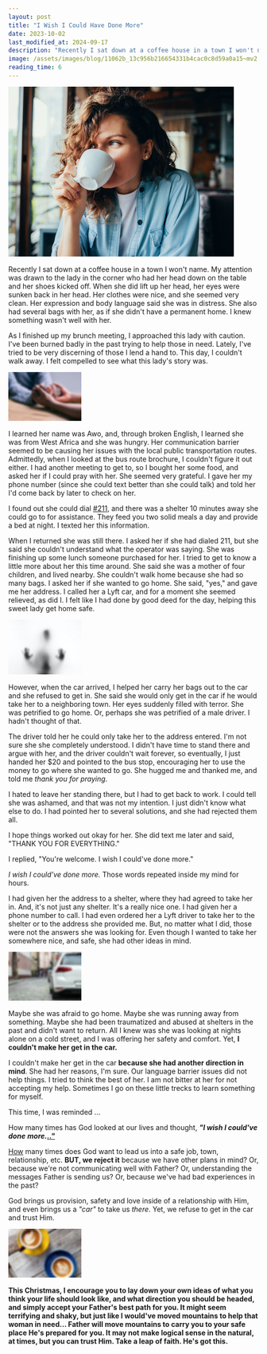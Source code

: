 ```yaml
---
layout: post
title: "I Wish I Could Have Done More"
date: 2023-10-02
last_modified_at: 2024-09-17
description: "Recently I sat down at a coffee house in a town I won't name. My attention was drawn to the lady in the corner who had her head down on the table and her shoes kicked off. When sh…"
image: /assets/images/blog/11062b_13c956b216654331b4cac0c8d59a0a15~mv2.jpg
reading_time: 6
---
```


![ree](/assets/images/blog/11062b_13c956b216654331b4cac0c8d59a0a15~mv2.jpg)

Recently I sat down at a coffee house in a town I won't name. My attention was drawn to the lady in the corner who had her head down on the table and her shoes kicked off. When she did lift up her head, her eyes were sunken back in her head. Her clothes were nice, and she seemed very clean. Her expression and body language said she was in distress. She also had several bags with her, as if she didn't have a permanent home. I knew something wasn't well with her.

As I finished up my brunch meeting, I approached this lady with caution. I've been burned badly in the past trying to help those in need. Lately, I've tried to be very discerning of those I lend a hand to. This day, I couldn't walk away. I felt compelled to see what this lady's story was.

![ree](/assets/images/blog/1cd9eba76a294db7befc9b890490d7f6.jpg)

I learned her name was Awo, and, through broken English, I learned she was from West Africa and she was hungry. Her communication barrier seemed to be causing her issues with the local public transportation routes. Admittedly, when I looked at the bus route brochure, I couldn't figure it out either. I had another meeting to get to, so I bought her some food, and asked her if I could pray with her. She seemed very grateful. I gave her my phone number (since she could text better than she could talk) and told her I'd come back by later to check on her.

I found out she could dial [#211](https://www.goldenblogbycasey.com/blog/hashtags/211), and there was a shelter 10 minutes away she could go to for assistance. They feed you two solid meals a day and provide a bed at night. I texted her this information.

When I returned she was still there. I asked her if she had dialed 211, but she said she couldn't understand what the operator was saying. She was finishing up some lunch someone purchased for her. I tried to get to know a little more about her this time around. She said she was a mother of four children, and lived nearby. She couldn't walk home because she had so many bags. I asked her if she wanted to go home. She said, "yes," and gave me her address. I called her a Lyft car, and for a moment she seemed relieved, as did I. I felt like I had done by good deed for the day, helping this sweet lady get home safe.

![ree](/assets/images/blog/11062b_e6d3f7edd5ec4991a50fb7482ef0f9e7~mv2.jpg)

However, when the car arrived, I helped her carry her bags out to the car and she refused to get in. She said she would only get in the car if he would take her to a neighboring town. Her eyes suddenly filled with terror. She was petrified to go home. Or, perhaps she was petrified of a male driver. I hadn't thought of that.

The driver told her he could only take her to the address entered. I'm not sure she she completely understood. I didn't have time to stand there and argue with her, and the driver couldn't wait forever, so eventually, I just handed her $20 and pointed to the bus stop, encouraging her to use the money to go where she wanted to go. She hugged me and thanked me, and told me _thank you for praying_.

I hated to leave her standing there, but I had to get back to work. I could tell she was ashamed, and that was not my intention. I just didn't know what else to do. I had pointed her to several solutions, and she had rejected them all.

I hope things worked out okay for her. She did text me later and said, "THANK YOU FOR EVERYTHING."

I replied, "You're welcome. I wish I could've done more."

_I wish I could've done more._ Those words repeated inside my mind for hours.

I had given her the address to a shelter, where they had agreed to take her in. And, it's not just any shelter. It's a really nice one. I had given her a phone number to call. I had even ordered her a Lyft driver to take her to the shelter or to the address she provided me. But, no matter what I did, those were not the answers she was looking for. Even though I wanted to take her somewhere nice, and safe, she had other ideas in mind.

![ree](/assets/images/blog/11062b_fb6416eb8a294b9eaa28082ee2f0036f~mv2.jpeg)

Maybe she was afraid to go home. Maybe she was running away from something. Maybe she had been traumatized and abused at shelters in the past and didn't want to return. All I knew was she was looking at nights alone on a cold street, and I was offering her safety and comfort. Yet, **I couldn't make her get in the car.**

I couldn't make her get in the car **because she had another direction in mind**. She had her reasons, I'm sure. Our language barrier issues did not help things. I tried to think the best of her. I am not bitter at her for not accepting my help. Sometimes I go on these little trecks to learn something for myself.

This time, I was reminded ...

How many times has God looked at our lives and thought, **_"I wish I could've done_** **_more._**[**_.."_**](http://more.how/)

[How](http://more.how/) many times does God want to lead us into a safe job, town, relationship, etc. **BUT, we reject it** because we have other plans in mind? Or, because we're not communicating well with Father? Or, understanding the messages Father is sending us? Or, because we've had bad experiences in the past?

God brings us provision, safety and love inside of a relationship with Him, and even brings us a _"car"_ to take us _there_. Yet, we refuse to get in the car and trust Him.

![ree](/assets/images/blog/11062b_7be95cac0f7b433ca4c68557b62c83c5~mv2_d_5000_3333_s_4_2.jpg)

**This Christmas, I encourage you to lay down your own ideas of what you think your life should look like, and what direction you should be headed, and simply accept your Father's best path for you. It might seem terrifying and shaky, but just like I would've moved mountains to help that woman in need... Father will move mountains to carry you to your safe place He's prepared for you. It may not make logical sense in the natural, at times, but you can trust Him. Take a leap of faith. He's got this.**
